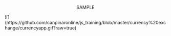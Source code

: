 <p align="center">
SAMPLE
  
</p>
 ![](https://github.com/canpinaronline/js_training/blob/master/currency%20exchange/currencyapp.gif?raw=true)


